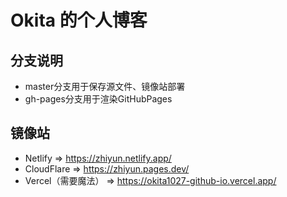 # Okita 的个人博客
## 分支说明
- master分支用于保存源文件、镜像站部署
- gh-pages分支用于渲染GitHubPages

## 镜像站
- Netlify => https://zhiyun.netlify.app/
- CloudFlare => https://zhiyun.pages.dev/
- Vercel（需要魔法） => https://okita1027-github-io.vercel.app/